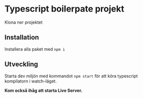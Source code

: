 # Typescript boilerpate projekt

Klona ner projektet

## Installation

Installera alla paket med `npm i`

## Utveckling

Starta dev miljön med kommandot `npm start` för att köra typescript kompilatorn i watch-läget.

**Kom också ihåg att starta Live Server.**